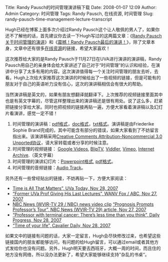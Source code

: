 Title: Randy Pausch的时间管理演讲稿下载
Date: 2008-01-07 12:09
Author: Admin
Category: 时间管理
Tags: Randy Pausch, 在线资源, 时间管理
Slug: randy-pausch-time-management-lecture-transcript

Hugh已经在博客上面多次介绍过Randy
Pausch这个让人敬佩的男人了，如果你还不了解他的话，首先建议你去读一下Hugh写过的这两篇文章：《[Randy
Pausch关于时间管理的演讲][]》和《[震撼！Randy
Pausch最后的演讲！][]》，除了文章本身，文章中还有很多[在线资源][]的链接，希望大家喜欢！  
  
这次推荐给大家的是Randy Pausch于11月27日在UVA进行演讲的演讲稿，Randy
Pausch用自己的亲身体会给大家讲述了自己对于“时间管理”的认识和经验，在演讲中分享了太多有用的内容。这次演讲值得每一个关注时间管理的朋友去听，去看。Hugh上次给大家推荐这次演讲的时候给出了一些视频的链接，但是可能有的朋友对于自己的英语听力没有信心，这次的演讲稿相信会有很大的帮助。  
  
当然演讲稿是英文的，如果有朋友想翻译就翻译下。上次推荐的视频链接里面其中也是有英文字幕的，尽管这样整理出来的演讲稿还是很有用处。说了这么多，赶紧把链接分享给大家。同时也把视频的链接再贴一遍，方便大家看着演讲稿以及幻灯片看演讲，感觉一定不错！  

1.  时间管理的演讲稿：[pdf格式][]，[doc格式][]，[txt格式][]。演讲稿是由Friederike
    Sophie
    Brand完成的，其中可能含有部分的错误，如果大家看到了不妨留言指出来。该演讲稿采用[Creative
    Comments Attribution-Noncommercial 3.0
    Unported协议][]，请大家转载或者分享的时候注意。
2.  时间管理的视频链接： [Google Videos][], [BlipTV][], [Viddler][],
    [Vimeo][], [Internet Archive][].（英文字幕）
3.  时间管理的演讲幻灯片：[Powerpoint格式][], [pdf格式][1]。
4.  时间管理的音频链接：[Audio Track][]。

另外还有一些曾经贴出的链接，不妨再贴一下，方便大家阅读：  

-   [Time is All That Matters”, UVa Today, Nov 28, 2007][]
-   [“Former UVa Prof Giving His Last Lectures”, WANV Fox / ABC, Nov 27,
    2007][]
-   [NBC News (WVIR-TV 29 / NBC) news video clip][] [“Prognosis Prompts
    Professor’s Tour”, NBC News (WVIR-TV 29) article, Nov 27, 2007][]
-   [“Professor with terminal cancer: There’s less time than you think”,
    Daily Progress, Nov 28, 2007][]
-   [“Time of your life”, Cavalier Daily, Nov 28, 2007][]

如果文中的链接有问题的话，大家一定留言，Hugh会尽快修改过来，也希望这些链接国内的朋友都能够访问，有问题的给Hugh留言，可以通过email或者其他方式发给你也没有问题。另外，Hugh明天要去西班牙，大概一周的时间，而且住的地方没有网络，所以没办法更新了，希望大家能够继续支持"杂乱的书桌“。  
  

</p>

  [Randy Pausch关于时间管理的演讲]: http://www.quhuashuai.com/2007/12/randy-pausch-time-management-lecture/
  [震撼！Randy Pausch最后的演讲！]: http://www.quhuashuai.com/2007/09/randy_pausch_last_lecture/
  [在线资源]: http://www.quhuashuai.com/tag/online-resource/
  [pdf格式]: http://www.scribd.com/word/download/946857?extension=pdf
  [doc格式]: http://www.scribd.com/word/download/946857?extension=doc
  [txt格式]: http://www.scribd.com/word/download/946857?extension=txt
  [Creative Comments Attribution-Noncommercial 3.0 Unported协议]: http://creativecommons.org/licenses/by-nc/3.0/
  [Google Videos]: http://video.google.com/videoplay?docid=-5784740380335567758
  [BlipTV]: http://blip.tv/file/510371/
  [Viddler]: http://www.viddler.com/explore/GabrielRobins/videos/12/
  [Vimeo]: http://www.vimeo.com/407387
  [Internet Archive]: http://www.archive.org/details/GabrielRobins-TimeManagementByRandyPauschNovember2007187
  [Powerpoint格式]: http://www.cs.virginia.edu/%7Erobins/Randy_Time_Management_UVa_2007_slides.html
  [1]: http://www.cs.virginia.edu/%7Erobins/Randy/RandyPauschTimeManagement2007.pdf
  [Audio Track]: http://www.virginia.edu/uvapodcast/newspopup.php?submit=true&id=631#
  [Time is All That Matters”, UVa Today, Nov 28, 2007]: http://www.virginia.edu/uvatoday/newsRelease.php?id=3389
  [“Former UVa Prof Giving His Last Lectures”, WANV Fox / ABC, Nov 27,
  2007]: http://www.charlottesvillenewsplex.tv/news/headlines/11876776.html
  [NBC News (WVIR-TV 29 / NBC) news video clip]: http://www.nbc29.com/global/video/popup/pop_player.asp?ClipID1=1964572&h1=Prognosis%20Prompts%20Professor%27s%20Tour&vt1=v&at1=News&d1=114033&LaunchPageAdTag=News&activePane=info&playerVersion=1&hostPageUrl=http%3A//www.nbc29.com/global/story.asp%3Fs%3D7417066&rnd=97477415
  [“Prognosis Prompts Professor’s Tour”, NBC News (WVIR-TV 29) article,
  Nov 27, 2007]: http://www.nbc29.com/global/story.asp?s=7417066
  [“Professor with terminal cancer: There’s less time than you think”,
  Daily Progress, Nov 28, 2007]: http://www.dailyprogress.com/servlet/Satellite?pagename=CDP/MGArticle/CDP_BasicArticle&c=MGArticle&cid=1173353650922
  [“Time of your life”, Cavalier Daily, Nov 28, 2007]: http://www.cavalierdaily.com/CVArticle.asp?ID=31810&pid=1657
